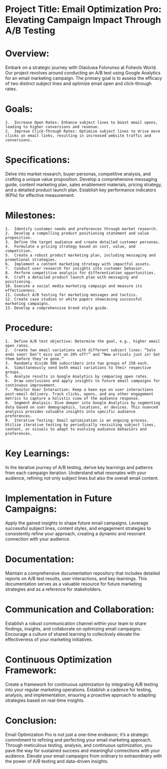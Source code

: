 # Project Title: Email Optimization Pro: Elevating Campaign Impact Through A/B Testing

# Overview:
Embark on a strategic journey with Olaoluwa Folorunso at Foheols World. 
Our project revolves around conducting an A/B test using Google Analytics for an email marketing campaign. 
The primary goal is to assess the efficacy of two distinct subject lines and optimize email open and click-through rates.

# Goals:

	1.	Increase Open Rates: Enhance subject lines to boost email opens, leading to higher conversions and revenue.
	2.	Improve Click-Through Rates: Optimize subject lines to drive more clicks on email links, resulting in increased website traffic and conversions.

# Specifications:
Delve into market research, buyer personas, competitive analysis, and crafting a unique value proposition. 
Develop a comprehensive messaging guide, content marketing plan, sales enablement materials, pricing strategy, 
and a detailed product launch plan. Establish key performance indicators (KPIs) for effective measurement.

# Milestones:

	1.	Identify customer needs and preferences through market research.
	2.	Develop a compelling product positioning statement and value proposition.
	3.	Define the target audience and create detailed customer personas.
	4.	Formulate a pricing strategy based on cost, value, and competition.
	5.	Create a robust product marketing plan, including messaging and promotional strategies.
	6.	Implement a content marketing strategy with impactful assets.
	7.	Conduct user research for insights into customer behavior.
	8.	Perform competitive analysis for differentiation opportunities.
	9.	Craft a detailed product launch plan with messaging and positioning.
	10.	Execute a social media marketing campaign and measure its effectiveness.
	11.	Conduct A/B testing for marketing messages and tactics.
	12.	Create case studies or white papers showcasing successful marketing campaigns.
	13.	Develop a comprehensive brand style guide.

# Procedure:

	1.	Define A/B test objective: Determine the goal, e.g., higher email open rates.
	2.	Create two email variations with different subject lines: “Sale ends soon! Don’t miss out on 20% off!” and “New arrivals just in! Get them before they’re gone.”
	3.	Randomly divide 500 subscribers into two groups of 250 each.
	4.	Simultaneously send both email variations to their respective groups.
	5.	Analyze results in Google Analytics by comparing open rates.
	6.	Draw conclusions and apply insights to future email campaigns for continuous improvement.
	7.	Monitor User Interaction: Keep a keen eye on user interactions post-email delivery. Track clicks, opens, and any other engagement metrics to capture a holistic view of the audience response.
	8.	Segment Analysis: Dive deeper into Google Analytics by segmenting data based on user demographics, locations, or devices. This nuanced analysis provides valuable insights into specific audience preferences.
	9.	Iterative Testing: Email optimization is an ongoing process. Utilize iterative testing by periodically revisiting subject lines, content, or visuals to adapt to evolving audience behaviors and preferences.

# Key Learnings:
In the iterative journey of A/B testing, derive key learnings and patterns from each campaign iteration. 
Understand what resonates with your audience, refining not only subject lines but also the overall email content.

# Implementation in Future Campaigns:
Apply the gained insights to shape future email campaigns. Leverage successful subject lines, content styles, and engagement strategies to consistently refine your approach, creating a dynamic and resonant connection with your audience.

# Documentation:
Maintain a comprehensive documentation repository that includes detailed reports on A/B test results, user interactions, and key learnings. This documentation serves as a valuable resource for future marketing strategies and as a reference for stakeholders.

# Communication and Collaboration:
Establish a robust communication channel within your team to share findings, insights, and collaborate on optimizing email campaigns. Encourage a culture of shared learning to collectively elevate the effectiveness of your marketing initiatives.

# Continuous Optimization Framework:
Create a framework for continuous optimization by integrating A/B testing into your regular marketing operations. Establish a cadence for testing, analysis, and implementation, ensuring a proactive approach to adapting strategies based on real-time insights.

# Conclusion:
Email Optimization Pro is not just a one-time endeavor; it’s a strategic commitment to refining and perfecting your email marketing approach. Through meticulous testing, analysis, and continuous optimization, you pave the way for sustained success and meaningful connections with your audience. Elevate your email campaigns from ordinary to extraordinary with the power of A/B testing and data-driven insights.
